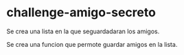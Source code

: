 # challenge-amigo-secreto

Se crea una lista en la que seguardadaran los amigos.

Se crea una funcion que permote guardar amigos en la lista.